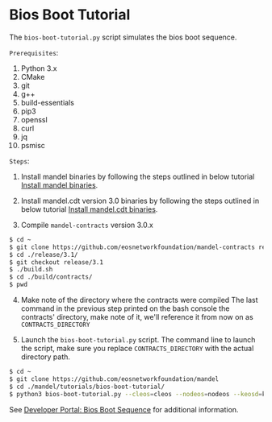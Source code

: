 # Bios Boot Tutorial

The `bios-boot-tutorial.py` script simulates the bios boot sequence.

``Prerequisites``:

1. Python 3.x
2. CMake
3. git
4. g++
5. build-essentials
6. pip3
7. openssl
8. curl
9. jq
10. psmisc


``Steps``:

1. Install mandel binaries by following the steps outlined in below tutorial
[Install mandel binaries](https://github.com/eosnetworkfoundation/mandel/tree/release/3.1.x#Building).

2. Install mandel.cdt version 3.0 binaries by following the steps outlined in below tutorial
[Install mandel.cdt binaries](https://github.com/eosnetworkfoundation/mandel.cdt/tree/release/3.0#binary-releases).

3. Compile `mandel-contracts` version 3.0.x

```bash
$ cd ~
$ git clone https://github.com/eosnetworkfoundation/mandel-contracts release/3.1
$ cd ./release/3.1/
$ git checkout release/3.1
$ ./build.sh
$ cd ./build/contracts/
$ pwd

```

4. Make note of the directory where the contracts were compiled
The last command in the previous step printed on the bash console the contracts' directory, make note of it, we'll reference it from now on as `CONTRACTS_DIRECTORY`

5. Launch the `bios-boot-tutorial.py` script.
The command line to launch the script, make sure you replace `CONTRACTS_DIRECTORY` with the actual directory path.

```bash
$ cd ~
$ git clone https://github.com/eosnetworkfoundation/mandel
$ cd ./mandel/tutorials/bios-boot-tutorial/
$ python3 bios-boot-tutorial.py --cleos=cleos --nodeos=nodeos --keosd=keosd --contracts-dir="CONTRACTS_DIRECTORY" -w -a

```

See [Developer Portal: Bios Boot Sequence](/tutorials/bios-boot-sequence) for additional information.
